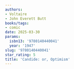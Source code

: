 ```yaml
---
authors:
- Voltaire
- John Everett Butt
books/tags:
- comic
date: 2025-03-30
params:
  isbn13: '9780140440041'
  year: '1947'
slug: '9780140440041'
star_rating: 5
title: 'Candide: or, Optimism'
---
```



<!--more-->